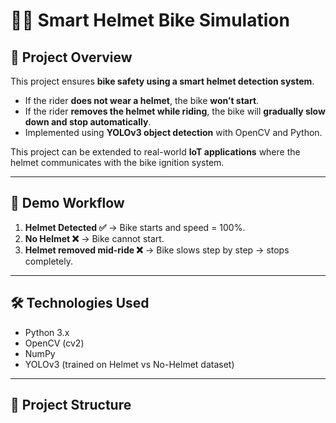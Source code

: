 # 🚴‍♂️ Smart Helmet Bike Simulation 

## 📌 Project Overview  
This project ensures **bike safety using a smart helmet detection system**.  
- If the rider **does not wear a helmet**, the bike **won’t start**.  
- If the rider **removes the helmet while riding**, the bike will **gradually slow down and stop automatically**.  
- Implemented using **YOLOv3 object detection** with OpenCV and Python.  

This project can be extended to real-world **IoT applications** where the helmet communicates with the bike ignition system.

---

## 🎥 Demo Workflow  
1. **Helmet Detected ✅** → Bike starts and speed = 100%.  
2. **No Helmet ❌** → Bike cannot start.  
3. **Helmet removed mid-ride ❌** → Bike slows step by step → stops completely.  

---

## 🛠️ Technologies Used  
- Python 3.x  
- OpenCV (cv2)  
- NumPy  
- YOLOv3 (trained on Helmet vs No-Helmet dataset)  

---

## 📂 Project Structure  

